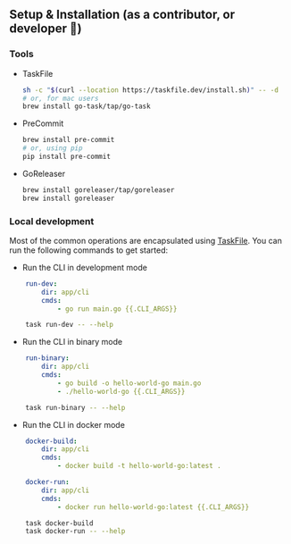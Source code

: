 
## Setup & Installation (as a contributor, or developer 🚀)
### Tools

* TaskFile
  ```sh
  sh -c "$(curl --location https://taskfile.dev/install.sh)" -- -d
  # or, for mac users
  brew install go-task/tap/go-task
  ```
* PreCommit
  ```sh
  brew install pre-commit
  # or, using pip
  pip install pre-commit
  ```
* GoReleaser
  ```sh
  brew install goreleaser/tap/goreleaser
  brew install goreleaser

  ```

### Local development
Most of the common operations are encapsulated using [TaskFile](https://www.taskfile.dev). You can run the following commands to get started:
* Run the CLI in development mode

```yaml
    run-dev:
        dir: app/cli
        cmds:
            - go run main.go {{.CLI_ARGS}}

```
```bash
    task run-dev -- --help
```
* Run the CLI in binary mode

```yaml
    run-binary:
        dir: app/cli
        cmds:
            - go build -o hello-world-go main.go
            - ./hello-world-go {{.CLI_ARGS}}

```
```bash
    task run-binary -- --help
```

* Run the CLI in docker mode

```yaml
    docker-build:
        dir: app/cli
        cmds:
            - docker build -t hello-world-go:latest .

    docker-run:
        dir: app/cli
        cmds:
            - docker run hello-world-go:latest {{.CLI_ARGS}}

```
```bash
    task docker-build
    task docker-run -- --help
```
